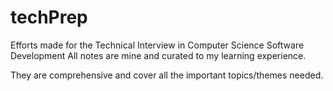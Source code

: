 # techPrep
Efforts made for the Technical Interview in Computer Science Software Development
All notes are mine and curated to my learning experience.

They are comprehensive and cover all the important topics/themes needed.
